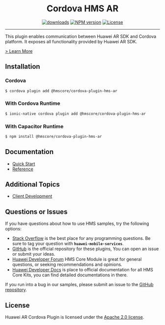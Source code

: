 <p align="center">
  <h1 align="center">Cordova HMS AR</h1>
</p>

<p align="center">
  <a href="https://www.npmjs.com/package/@hmscore/cordova-plugin-hms-ar"><img src="https://img.shields.io/npm/dm/@hmscore/cordova-plugin-hms-ar?color=%23007EC6&style=for-the-badge" alt="downloads"></a>
  <a href="https://www.npmjs.com/package/@hmscore/cordova-plugin-hms-ar"><img src="https://img.shields.io/npm/v/@hmscore/cordova-plugin-hms-ar?color=%23ed2a1c&style=for-the-badge" alt="NPM version"></a>
  <a href="./LICENSE"><img src="https://img.shields.io/npm/l/@hmscore/react-native-hms-ar.svg?color=%3bcc62&style=for-the-badge" alt="License"></a>
</p>

---- 

This plugin enables communication between Huawei AR SDK and Cordova platform. It exposes all functionality provided by Huawei AR SDK.

[> Learn More](https://developer.huawei.com/consumer/en/doc/development/HMS-Plugin-Guides/introduction-0000001059697332?ha_source=hms1)

## Installation

### Cordova

```bash
$ cordova plugin add @hmscore/cordova-plugin-hms-ar
```

### With Cordova Runtime

```bash
$ ionic-native cordova plugin add @hmscore/cordova-plugin-hms-ar
```

### With Capacitor Runtime

```bash
$ npm install @hmscore/cordova-plugin-hms-ar
```

## Documentation

- [Quick Start](https://developer.huawei.com/consumer/en/doc/development/HMS-Plugin-Guides/preparingthedevelopmentenvironment-0000001059413430?ha_source=hms1)
- [Reference](https://developer.huawei.com/consumer/en/doc/development/HMS-Plugin-References-V1/overview-0000001059547578-V1?ha_source=hms1)

## Additional Topics
- [Client Development](https://developer.huawei.com/consumer/en/doc/development/HMS-Plugin-Guides-V1/client-dev-0000001059407104-V1?ha_source=hms1)

## Questions or Issues

If you have questions about how to use HMS samples, try the following options:

- [Stack Overflow](https://stackoverflow.com/questions/tagged/huawei-mobile-services) is the best place for any programming questions. Be sure to tag your question with **`huawei-mobile-services`**.
- [GitHub](https://github.com/HMS-Core/hms-cordova-plugin) is the official repository for these plugins, You can open an issue or submit your ideas.
- [Huawei Developer Forum](https://forums.developer.huawei.com/forumPortal/en/home?fid=0101187876626530001&ha_source=hms1) HMS Core Module is great for general questions, or seeking recommendations and opinions.
- [Huawei Developer Docs](https://developer.huawei.com/consumer/en/doc/overview/HMS-Core-Plugin?ha_source=hms1) is place to official documentation for all HMS Core Kits, you can find detailed documentations in there.

If you run into a bug in our samples, please submit an issue to the [GitHub repository](https://github.com/HMS-Core/hms-cordova-plugin).

## License

Huawei AR Cordova Plugin is licensed under the [Apache 2.0 license](LICENCE).

